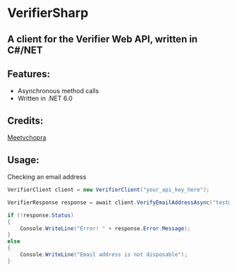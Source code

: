 # VerifierSharp
## A client for the Verifier Web API, written in C#/NET

## Features:
- Asynchronous method calls
- Written in .NET 6.0

## Credits:
[Meetvchopra](https://twitter.com/meetvchopra)

## Usage:
Checking an email address
```csharp
VerifierClient client = new VerifierClient("your_api_key_here");

VerifierResponse response = await client.VerifyEmailAddressAsync("test@gmai.com");

if (!response.Status)
{
    Console.WriteLine("Error! " + response.Error.Message);
} 
else 
{
    Console.WriteLine("Email address is not disposable");
}
```
